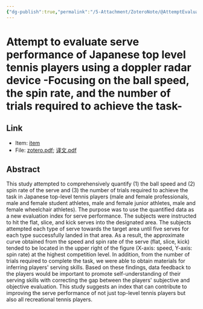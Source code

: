 ```yaml
---
{"dg-publish":true,"permalink":"/5-Attachment/ZoteroNote/@AttemptEvaluate_2021_Sato/","title":"Attempt to evaluate serve performance of Japanese top level tennis players using a doppler radar device -Focusing on the ball speed, the spin rate, and the number of trials required to achieve the task-"}
---
```


# Attempt to evaluate serve performance of Japanese top level tennis players using a doppler radar device -Focusing on the ball speed, the spin rate, and the number of trials required to achieve the task-
## Link
- Item: [item](zotero://select/library/items/M3VTH3Z4)
- File: [zotero.pdf](zotero://open-pdf/library/items/S22IQUCC); [译文.pdf](zotero://open-pdf/library/items/4S3TVPYJ)
## Abstract
This study attempted to comprehensively quantify (1) the ball speed and (2) spin rate of the serve and (3) the number of trials required to achieve the task in Japanese top-level tennis players (male and female professionals, male and female student athletes, male and female junior athletes, male and female wheelchair athletes). The purpose was to use the quantified data as a new evaluation index for serve performance. The subjects were instructed to hit the flat, slice, and kick serves into the designated area. The subjects attempted each type of serve towards the target area until five serves for each type successfully landed in that area. As a result, the approximate curve obtained from the speed and spin rate of the serve (flat, slice, kick) tended to be located in the upper right of the figure (X-axis: speed, Y-axis: spin rate) at the highest competition level. In addition, from the number of trials required to complete the task, we were able to obtain materials for inferring players' serving skills. Based on these findings, data feedback to the players would be important to promote self-understanding of their serving skills with correcting the gap between the players' subjective and objective evaluation. This study suggests an index that can contribute to improving the serve performance of not just top-level tennis players but also all recreational tennis players.